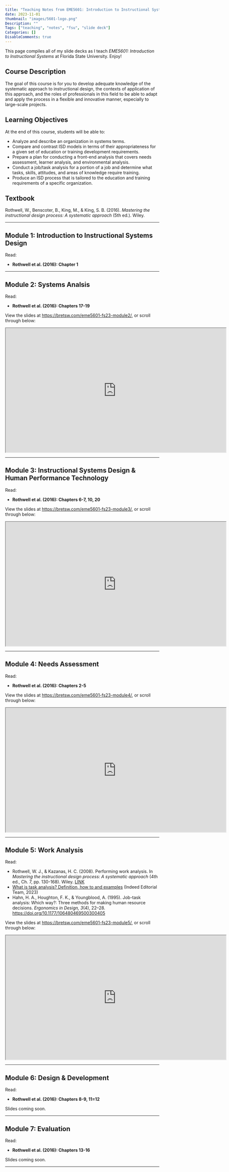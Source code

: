 ```yaml
---
title: "Teaching Notes from EME5601: Introduction to Instructional Systems (Fall 2023)"
date: 2023-11-01
thumbnail: "images/5601-logo.png"
Description: ""
Tags: ["teaching", "notes", "fsu", "slide deck"]
Categories: []
DisableComments: true
---
```


This page compiles all of my slide decks as I teach *EME5601: Introduction to Instructional Systems* at Florida State University. Enjoy!

## Course Description

The goal of this course is for you to develop adequate knowledge of the systematic approach to instructional design, the contexts of application of this approach, and the roles of professionals in this field to be able to adapt and apply the process in a flexible and innovative manner, especially to large-scale projects.

## Learning Objectives

At the end of this course, students will be able to:

- Analyze and describe an organization in systems terms.
- Compare and contrast ISD models in terms of their appropriateness for a given set of education or training development requirements.
- Prepare a plan for conducting a front-end analysis that covers needs assessment, learner analysis, and environmental analysis.
- Conduct a job/task analysis for a portion of a job and determine what tasks, skills, attitudes, and areas of knowledge require training.
- Produce an ISD process that is tailored to the education and training requirements of a specific organization.

## Textbook

Rothwell, W., Benscoter, B., King, M., & King, S. B. (2016). *Mastering the instructional design process: A systematic approach* (5th ed.). Wiley.

---

## Module 1: Introduction to Instructional Systems Design

Read:

- **Rothwell et al. (2016): Chapter 1**

---

## Module 2: Systems Analsis

Read:

- **Rothwell et al. (2016): Chapters 17-19**

View the slides at https://bretsw.com/eme5601-fs23-module2/, or scroll through below:

<iframe id="Module 2 Slide Deck" 
  title="Module 2 Slide Deck" 
  src="https://bretsw.com/eme5601-fs23-module2/" 
  width="720" 
  height="405">
</iframe>

---

## Module 3: Instructional Systems Design & Human Performance Technology

Read:

- **Rothwell et al. (2016): Chapters 6-7, 10, 20**

View the slides at https://bretsw.com/eme5601-fs23-module3/, or scroll through below:

<iframe id="Module 3 Slide Deck" 
  title="Module 3 Slide Deck" 
  src="https://bretsw.com/eme5601-fs23-module3/" 
  width="720" 
  height="405">
</iframe>

---

## Module 4: Needs Assessment

Read:

- **Rothwell et al. (2016): Chapters 2-5**

View the slides at https://bretsw.com/eme5601-fs23-module4/, or scroll through below:

<iframe id="Module 4 Slide Deck" 
  title="Module 4 Slide Deck" 
  src="https://bretsw.com/eme5601-fs23-module4/" 
  width="720" 
  height="405">
</iframe>

---

## Module 5: Work Analysis

Read:

- Rothwell, W. J., & Kazanas,  H. C. (2008). Performing work analysis. In *Mastering the instructional design process: A systematic approach* (4th ed., Ch. 7, pp. 130-168). Wiley. [LINK](https://www.wiley.com/en-us/Mastering+the+Instructional+Design+Process:+A+Systematic+Approach,+4th+Edition-p-9780787996468)
- [What is task analysis? Definition, how to and examples](https://www.indeed.com/career-advice/career-development/task-analysis) (Indeed Editorial Team, 2023) 
- Hahn, H. A., Houghton, F. K., & Youngblood, A. (1995). Job-task analysis: Which way?: Three methods for making human resource decisions. *Ergonomics in Design, 3*(4), 22–28. https://doi.org/10.1177/106480469500300405


View the slides at https://bretsw.com/eme5601-fs23-module5/, or scroll through below:

<iframe id="Module 5 Slide Deck" 
  title="Module 5 Slide Deck" 
  src="https://bretsw.com/eme5601-fs23-module5/" 
  width="720" 
  height="405">
</iframe>

---

## Module 6: Design & Development

Read:

- **Rothwell et al. (2016): Chapters 8-9, 11=12**

Slides coming soon.

---

## Module 7: Evaluation

Read:

- **Rothwell et al. (2016): Chapters 13-16**

Slides coming soon.

---
